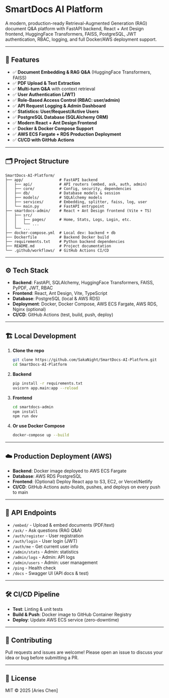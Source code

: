 # SmartDocs AI Platform

A modern, production-ready Retrieval-Augmented Generation (RAG) document Q&A platform with FastAPI backend, React + Ant Design frontend, HuggingFace Transformers, FAISS, PostgreSQL, JWT authentication, RBAC, logging, and full Docker/AWS deployment support.

---

## 🚀 Features

- ✅ **Document Embedding & RAG Q&A** (HuggingFace Transformers, FAISS)
- ✅ **PDF Upload & Text Extraction**
- ✅ **Multi-turn Q&A** with context retrieval
- ✅ **User Authentication (JWT)**
- ✅ **Role-Based Access Control (RBAC: user/admin)**
- ✅ **API Request Logging & Admin Dashboard**
- ✅ **Statistics: User/Request/Active Users**
- ✅ **PostgreSQL Database (SQLAlchemy ORM)**
- ✅ **Modern React + Ant Design Frontend**
- ✅ **Docker & Docker Compose Support**
- ✅ **AWS ECS Fargate + RDS Production Deployment**
- ✅ **CI/CD with GitHub Actions**

---

## 🗂️ Project Structure

```
SmartDocs-AI-Platform/
├── app/                # FastAPI backend
│   ├── api/            # API routers (embed, ask, auth, admin)
│   ├── core/           # Config, security, dependencies
│   ├── db/             # Database models & session
│   ├── models/         # SQLAlchemy models
│   ├── services/       # Embedding, splitter, faiss, log, user
│   └── main.py         # FastAPI entrypoint
├── smartdocs-admin/    # React + Ant Design frontend (Vite + TS)
│   ├── src/
│   │   ├── pages/      # Home, Stats, Logs, Login, etc.
│   │   └── ...
│   └── ...
├── docker-compose.yml  # Local dev: backend + db
├── Dockerfile          # Backend Docker build
├── requirements.txt    # Python backend dependencies
├── README.md           # Project documentation
└── .github/workflows/  # GitHub Actions CI/CD
```

---

## ⚙️ Tech Stack

- **Backend**: FastAPI, SQLAlchemy, HuggingFace Transformers, FAISS, PyPDF, JWT, RBAC
- **Frontend**: React, Ant Design, Vite, TypeScript
- **Database**: PostgreSQL (local & AWS RDS)
- **Deployment**: Docker, Docker Compose, AWS ECS Fargate, AWS RDS, Nginx (optional)
- **CI/CD**: GitHub Actions (test, build, push, deploy)

---

## 🏗️ Local Development

1. **Clone the repo**
   ```bash
   git clone https://github.com/SakaNight/SmartDocs-AI-Platform.git
   cd SmartDocs-AI-Platform
   ```
2. **Backend**
   ```bash
   pip install -r requirements.txt
   uvicorn app.main:app --reload
   ```
3. **Frontend**
   ```bash
   cd smartdocs-admin
   npm install
   npm run dev
   ```
4. **Or use Docker Compose**
   ```bash
   docker-compose up --build
   ```

---

## ☁️ Production Deployment (AWS)

- **Backend**: Docker image deployed to AWS ECS Fargate
- **Database**: AWS RDS PostgreSQL
- **Frontend**: (Optional) Deploy React app to S3, EC2, or Vercel/Netlify
- **CI/CD**: GitHub Actions auto-builds, pushes, and deploys on every push to main

---

## 🔗 API Endpoints

- `/embed/`   - Upload & embed documents (PDF/text)
- `/ask/`     - Ask questions (RAG Q&A)
- `/auth/register` - User registration
- `/auth/login`    - User login (JWT)
- `/auth/me`       - Get current user info
- `/admin/stats`   - Admin: statistics
- `/admin/logs`    - Admin: API logs
- `/admin/users`   - Admin: user management
- `/ping`          - Health check
- `/docs`          - Swagger UI (API docs & test)

---

## 🛠️ CI/CD Pipeline

- **Test**: Linting & unit tests
- **Build & Push**: Docker image to GitHub Container Registry
- **Deploy**: Update AWS ECS service (zero-downtime)

---

## 🤝 Contributing

Pull requests and issues are welcome! Please open an issue to discuss your idea or bug before submitting a PR.

---

## 📄 License

MIT © 2025 [Aries Chen]